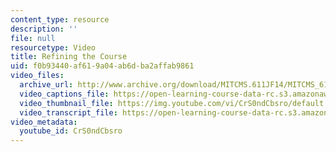```yaml
---
content_type: resource
description: ''
file: null
resourcetype: Video
title: Refining the Course
uid: f0b93440-af61-9a04-ab6d-ba2affab9861
video_files:
  archive_url: http://www.archive.org/download/MITCMS.611JF14/MITCMS_611JF14_Refining_the_Course_300k.mp4
  video_captions_file: https://open-learning-course-data-rc.s3.amazonaws.com/cms-611j-creating-video-games-fall-2014/8842b8e844df5d56a1e8075043b45361_CrS0ndCbsro.vtt
  video_thumbnail_file: https://img.youtube.com/vi/CrS0ndCbsro/default.jpg
  video_transcript_file: https://open-learning-course-data-rc.s3.amazonaws.com/cms-611j-creating-video-games-fall-2014/3d39774a903fdd24492f133e168535dd_CrS0ndCbsro.pdf
video_metadata:
  youtube_id: CrS0ndCbsro
---
```

